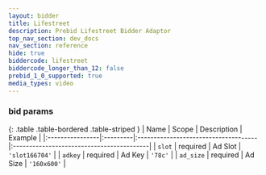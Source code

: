 ```yaml
---
layout: bidder
title: Lifestreet
description: Prebid Lifestreet Bidder Adaptor
top_nav_section: dev_docs
nav_section: reference
hide: true
biddercode: lifestreet
biddercode_longer_than_12: false
prebid_1_0_supported: true
media_types: video
---
```



### bid params

{: .table .table-bordered .table-striped }
| Name            | Scope    | Description                          | Example                                   |
|:----------------|:---------|:-------------------------------------|:------------------------------------------|
| `slot`          | required | Ad Slot                              | `'slot166704'`                            |
| `adkey`         | required | Ad Key                               | `'78c'`                                   |
| `ad_size`       | required | Ad Size                              | `'160x600'`                               |
